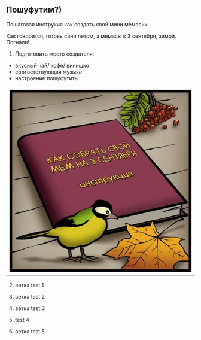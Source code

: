 ## Пошуфутим?)

Пошаговая инструкия как создать свой мини мемасик.

Как говорится, готовь сани летом, а мемасы к 3 сентября, зимой. Погнали! 

1. Подготовить место создателя:

- вкусный чай/ кофе/ винишко
- соответствующая музыка
- настроение пошуфутить

![нет, ты не ошибся, тут должна быть картинка](images/1.png)

2. ветка test 1

3. ветка test 2

4. ветка test 3

5. test 4

6. ветка test 5